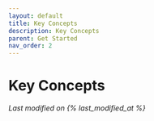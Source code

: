 ```yaml
---
layout: default
title: Key Concepts
description: Key Concepts
parent: Get Started
nav_order: 2
---
```


# Key Concepts
*Last modified on {% last_modified_at %}*